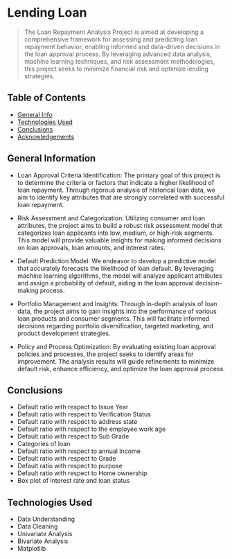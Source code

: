 # Lending Loan
> The Loan Repayment Analysis Project is aimed at developing a comprehensive framework for assessing and predicting loan repayment behavior, enabling informed and data-driven decisions in the loan approval process. By leveraging advanced data analysis, machine learning techniques, and risk assessment methodologies, this project seeks to minimize financial risk and optimize lending strategies.

## Table of Contents
* [General Info](#general-information)
* [Technologies Used](#technologies-used)
* [Conclusions](#conclusions)
* [Acknowledgements](#acknowledgements)

<!-- You can include any other section that is pertinent to your problem -->

## General Information
- Loan Approval Criteria Identification: The primary goal of this project is to determine the criteria or factors that indicate a higher likelihood of loan repayment. Through rigorous analysis of historical loan data, we aim to identify key attributes that are strongly correlated with successful loan repayment.

- Risk Assessment and Categorization: Utilizing consumer and loan attributes, the project aims to build a robust risk assessment model that categorizes loan applicants into low, medium, or high-risk segments. This model will provide valuable insights for making informed decisions on loan approvals, loan amounts, and interest rates.

- Default Prediction Model: We endeavor to develop a predictive model that accurately forecasts the likelihood of loan default. By leveraging machine learning algorithms, the model will analyze applicant attributes and assign a probability of default, aiding in the loan approval decision-making process.

- Portfolio Management and Insights: Through in-depth analysis of loan data, the project aims to gain insights into the performance of various loan products and consumer segments. This will facilitate informed decisions regarding portfolio diversification, targeted marketing, and product development strategies.

- Policy and Process Optimization: By evaluating existing loan approval policies and processes, the project seeks to identify areas for improvement. The analysis results will guide refinements to minimize default risk, enhance efficiency, and optimize the loan approval process.

<!-- You don't have to answer all the questions - just the ones relevant to your project. -->

## Conclusions
- Default ratio with respect to Issue Year
- Default ratio with respect to Verification Status
- Default ratio with respect to address state
- Default ratio with respect to the employee work age
- Default ratio with respect to Sub Grade
- Categories of loan
- Default ratio with respect to annual Income
- Default ratio with respect to Grade
- Default ratio with respect to purpose
- Default ratio with respect to Home ownership
- Box plot of interest rate	and loan status

<!-- You don't have to answer all the questions - just the ones relevant to your project. -->


## Technologies Used
- Data Understanding
- Data Cleaning
- Univariate Analysis
- Bivariate Analysis
- Matplotlib

<!-- As the libraries versions keep on changing, it is recommended to mention the version of library used in this project -->



<!-- Optional -->
<!-- ## License -->
<!-- This project is open source and available under the [... License](). -->

<!-- You don't have to include all sections - just the one's relevant to your project -->
